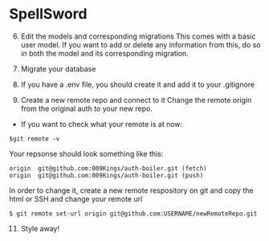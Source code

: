 # SpellSword


6. Edit the models and corresponding migrations
This comes with a basic user model. If you want to add or delete any information from this, do so in both the model and its corresponding migration.

7. Migrate your database

8. If you have a .env file, you should create it and add it to your .gitignore

10. Create a new remote repo and connect to it
Change the remote origin from the original auth to your new repo.
* If you want to check what your remote is at now:
```
$git remote -v
```
Your repsonse should look something like this:
```
origin  git@github.com:009Kings/auth-boiler.git (fetch)
origin  git@github.com:009Kings/auth-boiler.git (push)
```
In order to change it, create a new remote respository on git and copy the html or SSH and change your remote url
```
$ git remote set-url origin git@github.com:USERNAME/newRemoteRepo.git
```

11. Style away! 
